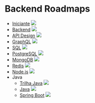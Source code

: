 # Backend Roadmaps

* [Iniciante](https://roadmap.sh/backend?r=backend-beginner) ![](https://geps.dev/progress/0)
* [Backend](https://roadmap.sh/backend) ![](https://geps.dev/progress/0)
* [API Design](https://roadmap.sh/api-design) ![](https://geps.dev/progress/0)
* [GraphQL](https://roadmap.sh/graphql) ![](https://geps.dev/progress/0)
* [SQL](https://roadmap.sh/sql) ![](https://geps.dev/progress/0)
* [PostgreSQL](https://roadmap.sh/postgresql-dba) ![](https://geps.dev/progress/0)
* [MongoDB](https://roadmap.sh/mongodb) ![](https://geps.dev/progress/0)
* [Redis](https://roadmap.sh/redis) ![](https://geps.dev/progress/0)
* [Node.js](https://roadmap.sh/nodejs) ![](https://geps.dev/progress/0)
* Java
  * [Trilha Java](https://josenaldo.notion.site/Trilha-Java-a303e55971854992bd751cd029fc8cd9) ![](https://geps.dev/progress/0)
  * [Java](https://roadmap.sh/java) ![](https://geps.dev/progress/0)
  * [Spring Boot](https://roadmap.sh/spring-boot) ![](https://geps.dev/progress/0)
